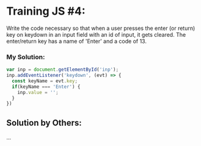 # Training JS #4:

Write the code necessary so that when a user presses the enter (or return) key on keydown in an input field with an id of input, it gets cleared. The enter/return key has a name of 'Enter' and a code of 13.

### My Solution:
```js
var inp = document.getElementById('inp');
inp.addEventListener('keydown', (evt) => {
  const keyName = evt.key;
  if(keyName === 'Enter') {
    inp.value = '';
  }
})
```

## Solution by Others:
...